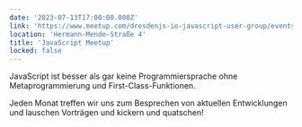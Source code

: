 ```yaml
---
date: '2023-07-13T17:00:00.000Z'
link: 'https://www.meetup.com/dresdenjs-io-javascript-user-group/events/wwdfrqyfckbrb/'
location: 'Hermann-Mende-Straße 4'
title: 'JavaScript Meetup'
locked: false
---
```

JavaScript ist besser als gar keine Programmiersprache ohne Metaprogrammierung und First-Class-Funktionen.

Jeden Monat treffen wir uns zum Besprechen von aktuellen Entwicklungen und lauschen Vorträgen und kickern und quatschen!
